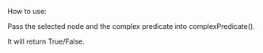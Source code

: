 
How to use:

Pass the selected node and the complex predicate into complexPredicate().

It will return True/False.
